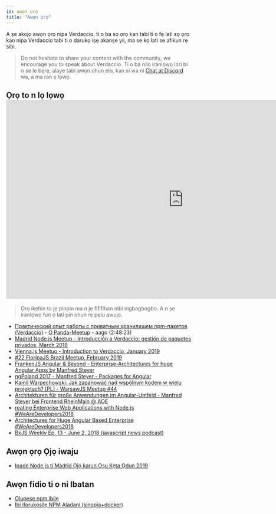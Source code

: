 ```yaml
---
id: awọn ọrọ
title: "Awọn ọrọ"
---
```


A ṣe akojọ awọn ọrọ nipa Verdaccio, ti o ba sọ ọrọ kan tabi ti o fẹ lati sọ ọrọ kan nipa Verdaccio tabi ti o darukọ iṣẹ akanṣe yii, ma se kọ lati se afikun rẹ sibi.

> Do not hesitate to share your content with the community, we encourage you to speak about Verdaccio. Ti o ba nilo iranlọwọ lori bi o ṣe le bẹrẹ, alaye tabi awọn ohun elo, kan si wa ni [Chat at Discord](https://chat.verdaccio.org) wa, a ma ran ẹ lọwọ.

## Ọrọ to n lọ lọwọ <iframe width="960" height="540" src="https://www.youtube.com/embed/CnLA73E1BrE" frameborder="0" allow="accelerometer; autoplay; encrypted-media; gyroscope; picture-in-picture" allowfullscreen mark="crwd-mark"></iframe> 

> Ọrọ ikẹhin to jẹ pinpin ma n jẹ fififihan nibi nigbagbogbo. A n ṣe iranlọwọ fun ọ lati pin ohun rẹ pẹlu awujọ.

* [Практический опыт работы с приватным хранилищем npm-пакетов (Verdaccio)](https://youtu.be/CnLA73E1BrE?t=10101) - [О Panda-Meetup](http://panda-meetup.ru/msk-frontend-meetup-2) - aago (2:48:23)
* [Madrid Node.js Meetup - Introducción a Verdaccio: gestión de paquetes privados, March 2019](https://www.todojs.com/introduccion-a-verdaccio/)
* [Vienna.js Meetuo - Introduction to Verdaccio, January 2019](https://www.youtube.com/watch?v=hDIFKzmoCaA)
* [#22 FloripaJS Brazil Meetup, February 2019](https://www.youtube.com/watch?v=iOp70_svQ_M&feature=youtu.be&t=7578)
* [FrankenJS Angular & Beyond - Enterprise-Architectures for huge Angular Apps by Manfred Steyer](https://youtu.be/dWdJkqhQFXU?t=613)
* [ngPoland 2017 - Manfred Steyer - Packages for Angular](https://youtu.be/3fMTdm7k_d0?t=662)
* [Kamil Warpechowski: Jak zapanować nad wspólnym kodem w wielu projektach? [PL] - WarsawJS Meetup #44](https://www.youtube.com/watch?v=JIlQ468xfbU&feature=youtu.be&t=609)
* [Architekturen für große Anwendungen im Angular-Umfeld - Manfred Steyer bei Frontend RheinMain @ AOE](https://youtu.be/eZ91bip6qm4?t=1010)
* [reating Enterprise Web Applications with Node.js #WeAreDevelopers2018](https://youtu.be/RWE6aV7p0Wk?t=682)
* [Architectures for Huge Angular Based Enterprise #WeAreDevelopers2018](https://youtu.be/q4XmAy6_ucw?t=551)
* [BxJS Weekly Ep. 13 - June 2, 2018 (javascript news podcast)](https://youtu.be/Xo8CzYGKXTs?list=PL_gX69xPLi-mqs5BJe-xPnOPT6K1Y5_ZQ&t=2732)

## Awọn ọrọ Ọjọ iwaju

* [Ipade Node.js ti Madrid Ọjọ karun Oṣu Kẹta Ọdun 2019](https://www.meetup.com/es-ES/Node-js-Madrid/events/258299729/)

## Awọn fidio ti o ni Ibatan

* [Olupese npm ibilẹ](https://www.youtube.com/watch?v=vc2wMwcDKOE)
* [Ibi iforukọsilẹ NPM Aladani (sinopia+docker)](https://www.youtube.com/watch?v=0TXTCrGaxKc)
